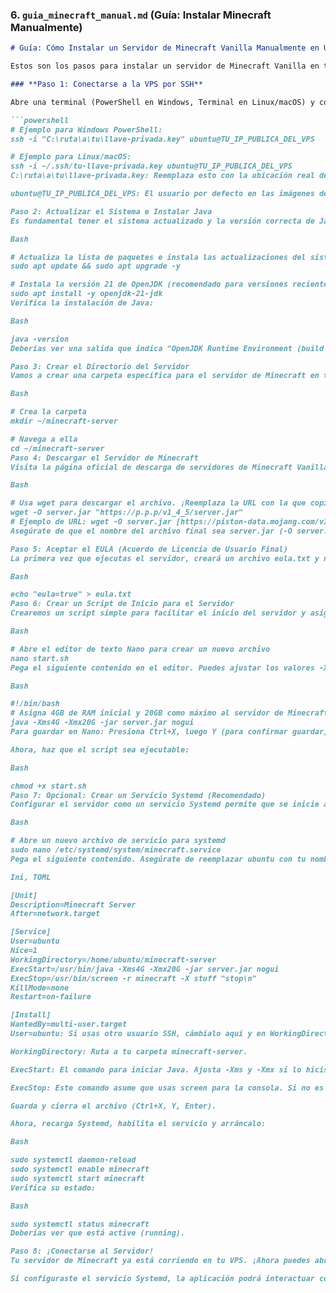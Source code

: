 ### **6. `guia_minecraft_manual.md` (Guía: Instalar Minecraft Manualmente)**

```markdown
# Guía: Cómo Instalar un Servidor de Minecraft Vanilla Manualmente en Ubuntu

Estos son los pasos para instalar un servidor de Minecraft Vanilla en tu VPS de Ubuntu si prefieres hacerlo tú mismo en lugar de usar las funciones automáticas.

### **Paso 1: Conectarse a la VPS por SSH**

Abre una terminal (PowerShell en Windows, Terminal en Linux/macOS) y conéctate a tu VPS. Necesitarás la IP pública de tu VPS y la ruta a tu llave privada SSH.

```powershell
# Ejemplo para Windows PowerShell:
ssh -i "C:\ruta\a\tu\llave-privada.key" ubuntu@TU_IP_PUBLICA_DEL_VPS

# Ejemplo para Linux/macOS:
ssh -i ~/.ssh/tu-llave-privada.key ubuntu@TU_IP_PUBLICA_DEL_VPS
C:\ruta\a\tu\llave-privada.key: Reemplaza esto con la ubicación real de tu archivo de llave privada (.key o .pem).

ubuntu@TU_IP_PUBLICA_DEL_VPS: El usuario por defecto en las imágenes de Ubuntu de Oracle Cloud es ubuntu. Reemplaza TU_IP_PUBLICA_DEL_VPS con la IP que obtuviste al crear tu instancia.

Paso 2: Actualizar el Sistema e Instalar Java
Es fundamental tener el sistema actualizado y la versión correcta de Java, ya que Minecraft lo requiere para funcionar.

Bash

# Actualiza la lista de paquetes e instala las actualizaciones del sistema
sudo apt update && sudo apt upgrade -y

# Instala la versión 21 de OpenJDK (recomendado para versiones recientes de Minecraft)
sudo apt install -y openjdk-21-jdk
Verifica la instalación de Java:

Bash

java -version
Deberías ver una salida que indica "OpenJDK Runtime Environment (build 21...)"

Paso 3: Crear el Directorio del Servidor
Vamos a crear una carpeta específica para el servidor de Minecraft en tu directorio de usuario.

Bash

# Crea la carpeta
mkdir ~/minecraft-server

# Navega a ella
cd ~/minecraft-server
Paso 4: Descargar el Servidor de Minecraft
Visita la página oficial de descarga de servidores de Minecraft Vanilla en tu navegador. Copia el enlace de descarga directa del archivo server.jar de la versión que desees.

Bash

# Usa wget para descargar el archivo. ¡Reemplaza la URL con la que copiaste!
wget -O server.jar "https://p.p.p/v1_4_5/server.jar" 
# Ejemplo de URL: wget -O server.jar [https://piston-data.mojang.com/v1/objects/269b61edcd120d536c4f1c1d882583a268153b3b/server.jar](https://piston-data.mojang.com/v1/objects/269b61edcd120d536c4f1c1d882583a268153b3b/server.jar)
Asegúrate de que el nombre del archivo final sea server.jar (-O server.jar).

Paso 5: Aceptar el EULA (Acuerdo de Licencia de Usuario Final)
La primera vez que ejecutas el servidor, creará un archivo eula.txt y no se iniciará hasta que aceptes el acuerdo. Lo haremos manualmente para ahorrar un paso.

Bash

echo "eula=true" > eula.txt
Paso 6: Crear un Script de Inicio para el Servidor
Crearemos un script simple para facilitar el inicio del servidor y asignarle memoria RAM.

Bash

# Abre el editor de texto Nano para crear un nuevo archivo
nano start.sh
Pega el siguiente contenido en el editor. Puedes ajustar los valores -Xms (RAM mínima) y -Xmx (RAM máxima) según la memoria de tu VPS (recuerda que tu instancia gratuita tiene 24GB disponibles).

Bash

#!/bin/bash
# Asigna 4GB de RAM inicial y 20GB como máximo al servidor de Minecraft
java -Xms4G -Xmx20G -jar server.jar nogui
Para guardar en Nano: Presiona Ctrl+X, luego Y (para confirmar guardar), y Enter (para confirmar el nombre del archivo).

Ahora, haz que el script sea ejecutable:

Bash

chmod +x start.sh
Paso 7: Opcional: Crear un Servicio Systemd (Recomendado)
Configurar el servidor como un servicio Systemd permite que se inicie automáticamente al arrancar la VPS y se gestione fácilmente con systemctl. La aplicación espera que exista este servicio.

Bash

# Abre un nuevo archivo de servicio para systemd
sudo nano /etc/systemd/system/minecraft.service
Pega el siguiente contenido. Asegúrate de reemplazar ubuntu con tu nombre de usuario SSH si es diferente.

Ini, TOML

[Unit]
Description=Minecraft Server
After=network.target

[Service]
User=ubuntu
Nice=1
WorkingDirectory=/home/ubuntu/minecraft-server
ExecStart=/usr/bin/java -Xms4G -Xmx20G -jar server.jar nogui
ExecStop=/usr/bin/screen -r minecraft -X stuff "stop\n"
KillMode=none
Restart=on-failure

[Install]
WantedBy=multi-user.target
User=ubuntu: Si usas otro usuario SSH, cámbialo aquí y en WorkingDirectory.

WorkingDirectory: Ruta a tu carpeta minecraft-server.

ExecStart: El comando para iniciar Java. Ajusta -Xms y -Xmx si lo hiciste en start.sh.

ExecStop: Este comando asume que usas screen para la consola. Si no es así, la función de detener no enviará el comando "stop" al servidor. La aplicación no utiliza screen en su lógica de logs, pero este es el método estándar para una parada limpia.

Guarda y cierra el archivo (Ctrl+X, Y, Enter).

Ahora, recarga Systemd, habilita el servicio y arráncalo:

Bash

sudo systemctl daemon-reload
sudo systemctl enable minecraft
sudo systemctl start minecraft
Verifica su estado:

Bash

sudo systemctl status minecraft
Deberías ver que está active (running).

Paso 8: ¡Conectarse al Servidor!
Tu servidor de Minecraft ya está corriendo en tu VPS. ¡Ahora puedes abrir tu juego de Minecraft y añadir un servidor usando la IP Pública de tu VPS!

Si configuraste el servicio Systemd, la aplicación podrá interactuar con él usando los botones de "Iniciar", "Detener", "Reiniciar" y "Estado".